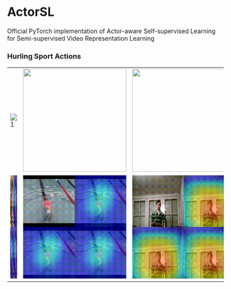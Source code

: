 # ActorSL
Official PyTorch implementation of Actor-aware Self-supervised Learning for Semi-supervised Video Representation Learning

### Hurling Sport Actions<span id="hurling-sport"></span>
<!-- ![](gif/hurling_sport_01_c3d.gif) -->
<!-- <img src="gif/hurling_sport_01_c3d.gif" width="240" height="240" /> -->
<!-- ![](gif/hurling_sport_01_r3d_K.gif)
![](gif/hurling_sport_01_r3d_KMS.gif) -->
<!-- <img src="gif/hurling_sport_01_r3d_KS.gif" width="240" height="240" /> -->
<!-- ![](gif/hurling_sport_01_r3d_KS.gif) -->

<table>
  <tr>
    <td> <img src="gif/hurling_sport_01_c3d.gif"  alt="1" width="240" height="240" ></td>
    <td><img src="gif/hurling_sport_01_r3d_KS.gif" width="240" height="240" /></td></td>
    <td><img src="gif/hurling_sport_01_r3d_K.gif" width="240" height="240" /></td>
   </tr> 
<!--    <tr>
      <td><img src="gif/hurling_sport_01_r3d_K.gif" width="240" height="240" /></td>
      <td><img src="gif/drumming_i3d.gif" width="240" height="240" /></td>
  </tr> -->
  <tr>
      <td><img src="gif/drumming_i3d.gif" width="240" height="240" /></td>
      <td><img src="gif/front_crawling.gif" width="240" height="240" /></td>
      <td><img src="gif/juggling_r3d_K.gif" width="240" height="240" /></td>
  </tr>
</table>
